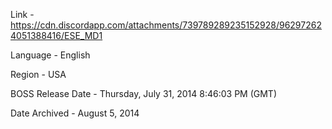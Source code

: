 Link - https://cdn.discordapp.com/attachments/739789289235152928/962972624051388416/ESE_MD1

Language - English

Region - USA

BOSS Release Date - Thursday, July 31, 2014 8:46:03 PM (GMT)

Date Archived - August 5, 2014
